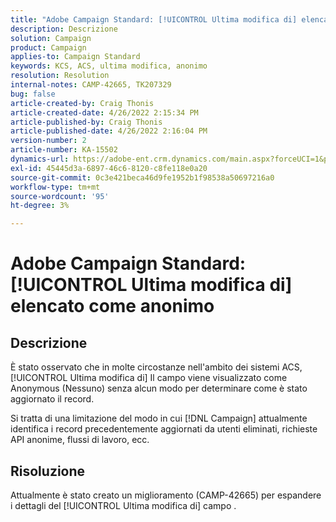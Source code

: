 ```yaml
---
title: "Adobe Campaign Standard: [!UICONTROL Ultima modifica di] elencato come Anonymous"
description: Descrizione
solution: Campaign
product: Campaign
applies-to: Campaign Standard
keywords: KCS, ACS, ultima modifica, anonimo
resolution: Resolution
internal-notes: CAMP-42665, TK207329
bug: false
article-created-by: Craig Thonis
article-created-date: 4/26/2022 2:15:34 PM
article-published-by: Craig Thonis
article-published-date: 4/26/2022 2:16:04 PM
version-number: 2
article-number: KA-15502
dynamics-url: https://adobe-ent.crm.dynamics.com/main.aspx?forceUCI=1&pagetype=entityrecord&etn=knowledgearticle&id=9aacac50-6bc5-ec11-a7b6-0022480a138b
exl-id: 45445d3a-6897-46c6-8120-c8fe118e0a20
source-git-commit: 0c3e421beca46d9fe1952b1f98538a50697216a0
workflow-type: tm+mt
source-wordcount: '95'
ht-degree: 3%

---
```


# Adobe Campaign Standard: [!UICONTROL Ultima modifica di] elencato come anonimo

## Descrizione


È stato osservato che in molte circostanze nell&#39;ambito dei sistemi ACS, [!UICONTROL Ultima modifica di] Il campo viene visualizzato come Anonymous (Nessuno) senza alcun modo per determinare come è stato aggiornato il record.

Si tratta di una limitazione del modo in cui [!DNL Campaign] attualmente identifica i record precedentemente aggiornati da utenti eliminati, richieste API anonime, flussi di lavoro, ecc.


## Risoluzione


Attualmente è stato creato un miglioramento (CAMP-42665) per espandere i dettagli del [!UICONTROL Ultima modifica di] campo .
